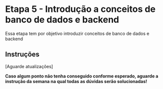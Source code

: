 # Etapa 5 - Introdução a conceitos de banco de dados e backend

Essa etapa tem por objetivo introduzir conceitos de banco de dados e backend

## Instruções

[Aguarde atualizações]


**Caso algum ponto não tenha conseguido conforme esperado, aguarde a instrução da semana na qual todas as dúvidas serão solucionadas!**
